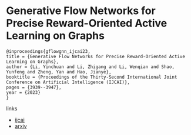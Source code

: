 # Generative Flow Networks for Precise Reward-Oriented Active Learning on Graphs

```
@inproceedings{gflowgnn_ijcai23,
title = {Generative Flow Networks for Precise Reward-Oriented Active Learning on Graphs},
author = {Li, Yinchuan and Li, Zhigang and Li, Wenqian and Shao, Yunfeng and Zheng, Yan and Hao, Jianye},
booktitle = {Proceedings of the Thirty-Second International Joint Conference on Artificial Intelligence (IJCAI)},
pages = {3939--3947},
year = {2023}
}
```

links
- [ijcai](https://www.ijcai.org/proceedings/2023/438)
- [arxiv](https://arxiv.org/abs/2304.11989)
